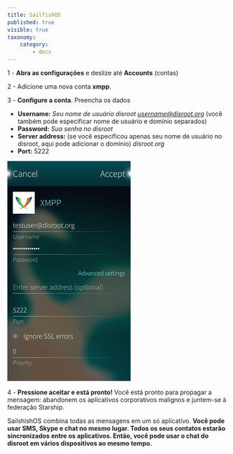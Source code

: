 ```yaml
---
title: SailfishOS
published: true
visible: true
taxonomy:
    category:
        - docs
---
```



1 - **Abra as configurações** e deslize até **Accounts** (contas)

2 - Adicione uma nova conta **xmpp**.

3 - **Configure a conta**. Preencha os dados

* **Username:** *Seu nome de usuário disroot username@disroot.org* (você também pode especificar nome de usuário e domínio separados)
* **Password:** *Sua senha no disroot*
* **Server address:** (se você especificou apenas seu nome de usuário no disroot, aqui pode adicionar o domínio) *disroot.org*
* **Port:** 5222

![](en/sailfish_xmpp1.png)

4 - **Pressione aceitar e está pronto!** Você está pronto para propagar a mensagem: abandonem os aplicativos corporativos malignos e juntem-se à federação Starship.

SailshishOS combina todas as mensagens em um só aplicativo. **Você pode usar SMS, Skype e chat no mesmo lugar. Todos os seus contatos estarão sincronizados entre os aplicativos. Então, você pode usar o chat do disroot em vários dispositivos ao mesmo tempo.**
